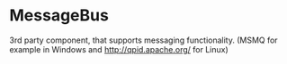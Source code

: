 # MessageBus

3rd party component, that supports messaging functionality. (MSMQ for example in Windows and http://qpid.apache.org/ for Linux)